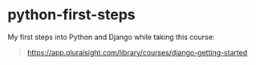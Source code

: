 # python-first-steps

My first steps into Python and Django while taking this course: 
> https://app.pluralsight.com/library/courses/django-getting-started
